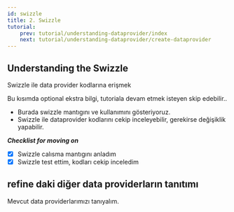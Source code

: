 ```yaml
---
id: swizzle
title: 2. Swizzle
tutorial:
    prev: tutorial/understanding-dataprovider/index
    next: tutorial/understanding-dataprovider/create-dataprovider
---
```



 ## Understanding the Swizzle

 Swizzle ile data provider kodlarına erişmek

 Bu kısımda optional ekstra bilgi, tutoriala devam etmek isteyen skip edebilir..
- Burada swizzle mantıgını ve kullanımını gösteriyoruz.
- Swizzle ile dataprovider kodlarını cekip inceleyebilir, gerekirse değişiklik yapabilir.
    
***Checklist for moving on***
- [x] Swizzle calısma mantıgını anladım
- [x] Swizzle test ettim, kodları cekip inceledim
    
## refine daki diğer data providerların tanıtımı
Mevcut data providerlarımızı tanıyalım.

